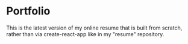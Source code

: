 # Portfolio
This is the latest version of my online resume that is built from scratch, rather than via create-react-app like in my "resume" repository.